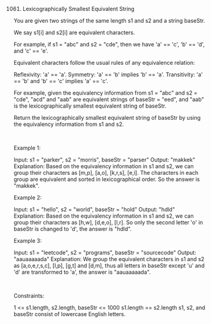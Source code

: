 1061. Lexicographically Smallest Equivalent String

You are given two strings of the same length s1 and s2 and a string baseStr.

We say s1[i] and s2[i] are equivalent characters.

For example, if s1 = "abc" and s2 = "cde", then we have 'a' == 'c', 'b' == 'd', and 'c' == 'e'.

Equivalent characters follow the usual rules of any equivalence relation:

Reflexivity: 'a' == 'a'.
Symmetry: 'a' == 'b' implies 'b' == 'a'.
Transitivity: 'a' == 'b' and 'b' == 'c' implies 'a' == 'c'.

For example, given the equivalency information from s1 = "abc" and s2 = "cde", "acd" and "aab" are equivalent strings of baseStr = "eed", and "aab" is the lexicographically smallest equivalent string of baseStr.

Return the lexicographically smallest equivalent string of baseStr by using the equivalency information from s1 and s2.

 

Example 1:

Input: s1 = "parker", s2 = "morris", baseStr = "parser"
Output: "makkek"
Explanation: Based on the equivalency information in s1 and s2, we can group their characters as [m,p], [a,o], [k,r,s], [e,i].
The characters in each group are equivalent and sorted in lexicographical order.
So the answer is "makkek".


Example 2:

Input: s1 = "hello", s2 = "world", baseStr = "hold"
Output: "hdld"
Explanation: Based on the equivalency information in s1 and s2, we can group their characters as [h,w], [d,e,o], [l,r].
So only the second letter 'o' in baseStr is changed to 'd', the answer is "hdld".


Example 3:

Input: s1 = "leetcode", s2 = "programs", baseStr = "sourcecode"
Output: "aauaaaaada"
Explanation: We group the equivalent characters in s1 and s2 as [a,o,e,r,s,c], [l,p], [g,t] and [d,m], thus all letters in baseStr except 'u' and 'd' are transformed to 'a', the answer is "aauaaaaada".


 

Constraints:

1 <= s1.length, s2.length, baseStr <= 1000
s1.length == s2.length
s1, s2, and baseStr consist of lowercase English letters.